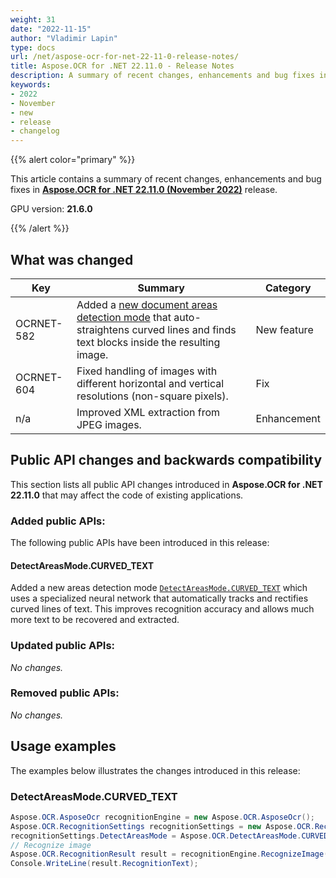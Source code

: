 ```yaml
---
weight: 31
date: "2022-11-15"
author: "Vladimir Lapin"
type: docs
url: /net/aspose-ocr-for-net-22-11-0-release-notes/
title: Aspose.OCR for .NET 22.11.0 - Release Notes
description: A summary of recent changes, enhancements and bug fixes in Aspose.OCR for .NET 22.11.0 (November 2022) release.
keywords:
- 2022
- November
- new
- release
- changelog
---
```


{{% alert color="primary" %}}

This article contains a summary of recent changes, enhancements and bug fixes in [**Aspose.OCR for .NET 22.11.0 (November 2022)**](https://www.nuget.org/packages/Aspose.OCR/22.11.0) release.

GPU version: **21.6.0**

{{% /alert %}}

## What was changed

Key | Summary | Category
--- | ------- | --------
OCRNET-582 | Added a [new document areas detection mode](/ocr/net/areas-detection/curved_text/) that auto-straightens curved lines and finds text blocks inside the resulting image. | New feature
OCRNET-604 | Fixed handling of images with different horizontal and vertical resolutions (non-square pixels). | Fix
n/a | Improved XML extraction from JPEG images. | Enhancement

## Public API changes and backwards compatibility

This section lists all public API changes introduced in **Aspose.OCR for .NET 22.11.0** that may affect the code of existing applications.

### Added public APIs:

The following public APIs have been introduced in this release:

#### DetectAreasMode.CURVED_TEXT

Added a new areas detection mode [`DetectAreasMode.CURVED_TEXT`](/ocr/net/areas-detection/curved_text/) which uses a specialized neural network that automatically tracks and rectifies curved lines of text. This improves recognition accuracy and allows much more text to be recovered and extracted.

### Updated public APIs:

_No changes._

### Removed public APIs:

_No changes._

## Usage examples

The examples below illustrates the changes introduced in this release:

### DetectAreasMode.CURVED_TEXT

```csharp
Aspose.OCR.AsposeOcr recognitionEngine = new Aspose.OCR.AsposeOcr();
Aspose.OCR.RecognitionSettings recognitionSettings = new Aspose.OCR.RecognitionSettings();
recognitionSettings.DetectAreasMode = Aspose.OCR.DetectAreasMode.CURVED_TEXT;
// Recognize image
Aspose.OCR.RecognitionResult result = recognitionEngine.RecognizeImage("source.png", recognitionSettings);
Console.WriteLine(result.RecognitionText);
```
